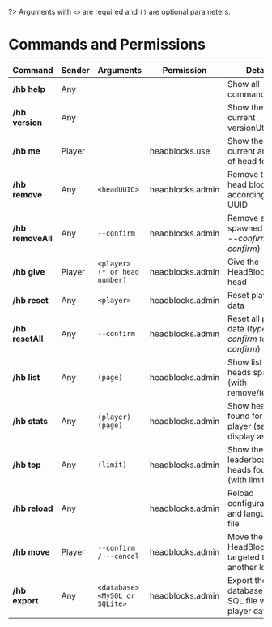 ?> Arguments with `<>` are required and `()` are optional parameters.

# Commands and Permissions

| **Command**                        | **Sender** | **Arguments**                               | **Permission**   | **Details**                                              |
| ---------------------------------- |------------|-------------------------------------------- | ---------------  | -------------------------------------------------------- |
| **/hb help**                       | Any        |                                             |                  | Show all command help                                    |
| **/hb version**                    | Any        |                                             |                  | Show the current versionUtils                                 |
| **/hb me**                         | Player     |                                             | headblocks.use   | Show the current amount of head found                    |
| **/hb remove**                     | Any        | `<headUUID>`                                | headblocks.admin | Remove the head block according to its UUID              |
| **/hb removeAll**                  | Any        | `--confirm`                                 | headblocks.admin | Remove all head spawned (_type --confirm to confirm_)    |
| **/hb give**                       | Player     | `<player> (* or head number)`               | headblocks.admin | Give the HeadBlocks head                                 |
| **/hb reset**                      | Any        | `<player>`                                  | headblocks.admin | Reset player's data                                      |
| **/hb resetAll**                   | Any        | `--confirm`                                 | headblocks.admin | Reset all player data (_type --confirm to confirm_)      |
| **/hb list**                       | Any        | `(page)`                                    | headblocks.admin | Show list of heads spawned (with remove/teleport)        |
| **/hb stats**                      | Any        | `(player) (page)`                           | headblocks.admin | Show heads found for the player (same display as list)   |
| **/hb top**                        | Any        | `(limit)`                                   | headblocks.admin | Show the leaderboard of heads found (with limit)         |
| **/hb reload**                     | Any        |                                             | headblocks.admin | Reload configuration and language file                   |
| **/hb move**                       | Player     | `--confirm / --cancel`                      | headblocks.admin | Move the HeadBlock targeted to another location          |
| **/hb export**                     | Any        | `<database> <MySQL or SQLite>`              | headblocks.admin | Export the database to an SQL file with player data      |